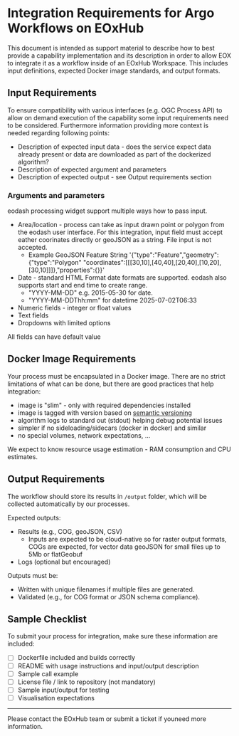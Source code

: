 # Integration Requirements for Argo Workflows on EOxHub

This document is intended as support material to describe how to best provide a capability implementation and its description in order to allow EOX to integrate it as a workflow inside of an EOxHub Workspace. This includes input definitions, expected Docker image standards, and output formats.

## Input Requirements

To ensure compatibility with various interfaces (e.g. OGC Process API) to allow on demand execution of the capability some input requirements need to be considered. Furthermore information providing more context is needed regarding following points:

- Description of expected input data - does the service expect data already present or data are downloaded as part of the dockerized algorithm?
- Description of expected argument and parameters
- Description of expected output - see Output requirements section


### Arguments and parameters

eodash processing widget support multiple ways how to pass input. 
- Area/location - process can take as input drawn point or polygon from the eodash user interface. For this integration, input field must accept eather coorinates directly or geoJSON as a string. File input is not accepted. 
    - Example GeoJSON Feature String '{"type":"Feature","geometry":{"type":"Polygon" "coordinates":[[[30,10],[40,40],[20,40],[10,20],[30,10]]]},"properties":{}}'
- Date - standard HTML Format date formats are supported. eodash also supports start and end time to create range. 
    - "YYYY-MM-DD" e.g. 2015-05-30 for date.
    - "YYYY-MM-DDThh:mm" for datetime 2025-07-02T06:33 
- Numeric fields - integer or float values
- Text fields
- Dropdowns with limited options
  

All fields can have default value


## Docker Image Requirements

Your process must be encapsulated in a Docker image. There are no strict limitations of what can be done, but there are good practices that help integration:

- image is "slim" - only with required dependencies installed
- image is tagged with version based on [semantic versioning](https://semver.org/)
- algorithm logs to standard out (stdout) helping debug potential issues
- simpler if no sideloading/sidecars (docker in docker) and similar
- no special volumes, network expectations, ...

We expect to know resource usage estimation - RAM consumption and CPU estimates.



## Output Requirements

The workflow should store its results in `/output` folder, which will be collected automatically by our processes.

Expected outputs:
- Results (e.g., COG, geoJSON, CSV)
  - Inputs are expected to be cloud-native so for raster output formats, COGs are expected, for vector data geoJSON for small files up to 5Mb or flatGeobuf 
- Logs (optional but encouraged)


Outputs must be:
- Written with unique filenames if multiple files are generated.
- Validated (e.g., for COG format or JSON schema compliance).



##  Sample Checklist

To submit your process for integration, make sure these information are included:
- [ ] Dockerfile included and builds correctly
- [ ] README with usage instructions and input/output description
- [ ] Sample call example
- [ ] License file / link to repository (not mandatory)
- [ ] Sample input/output for testing
- [ ] Visualisation expectations

---

Please contact the EOxHub team or submit a ticket if youneed more information.
